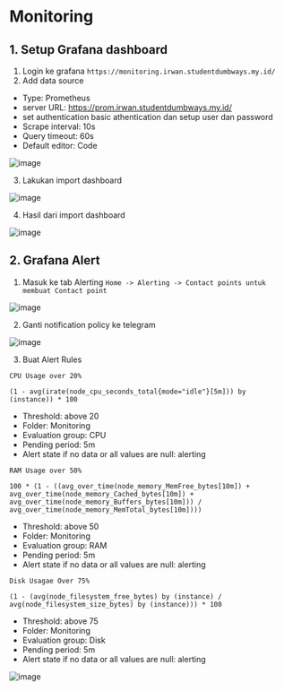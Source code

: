 # Monitoring

## 1. Setup Grafana dashboard

1. Login ke grafana ```https://monitoring.irwan.studentdumbways.my.id/```
2. Add data source

- Type: Prometheus
- server URL: https://prom.irwan.studentdumbways.my.id/
- set authentication basic athentication dan setup user dan password
- Scrape interval: 10s
- Query timeout: 60s
- Default editor: Code

![image](https://github.com/irwanpanai/devops19-dumbways-irwanpanai/assets/89429810/3d6eb939-34be-4fc0-880b-d75c12b3a876)

3. Lakukan import dashboard

![image](https://github.com/irwanpanai/devops19-dumbways-irwanpanai/assets/89429810/7dd0ed59-7887-49d4-9847-0ad485bf1f17)

4. Hasil dari import dashboard

![image](https://github.com/irwanpanai/devops19-dumbways-irwanpanai/assets/89429810/84521e1f-feea-42bc-befd-e21755bd040c)

## 2. Grafana Alert

1. Masuk ke tab Alerting ```Home -> Alerting -> Contact points untuk membuat Contact point```

![image](https://github.com/irwanpanai/devops19-dumbways-irwanpanai/assets/89429810/dc76b034-cee8-4cea-9a3e-dfa45cf31e7c)

2. Ganti notification policy ke telegram

![image](https://github.com/irwanpanai/devops19-dumbways-irwanpanai/assets/89429810/03590534-dc91-4ce8-82bb-ca56d4d5c93b)

3. Buat Alert Rules

``` CPU Usage over 20% ```

```
(1 - avg(irate(node_cpu_seconds_total{mode="idle"}[5m])) by (instance)) * 100
```

- Threshold: above 20
- Folder: Monitoring
- Evaluation group: CPU
- Pending period: 5m
- Alert state if no data or all values are null: alerting

``` RAM Usage over 50% ```

```
100 * (1 - ((avg_over_time(node_memory_MemFree_bytes[10m]) + avg_over_time(node_memory_Cached_bytes[10m]) + avg_over_time(node_memory_Buffers_bytes[10m])) / avg_over_time(node_memory_MemTotal_bytes[10m])))
```

- Threshold: above 50
- Folder: Monitoring
- Evaluation group: RAM
- Pending period: 5m
- Alert state if no data or all values are null: alerting

```Disk Usagae Over 75%```

```(1 - (avg(node_filesystem_free_bytes) by (instance) / avg(node_filesystem_size_bytes) by (instance))) * 100```

- Threshold: above 75
- Folder: Monitoring
- Evaluation group: Disk
- Pending period: 5m
- Alert state if no data or all values are null: alerting

![image](https://github.com/irwanpanai/devops19-dumbways-irwanpanai/assets/89429810/2f539e2f-8184-4dfb-9155-67aaed3a43e1)
